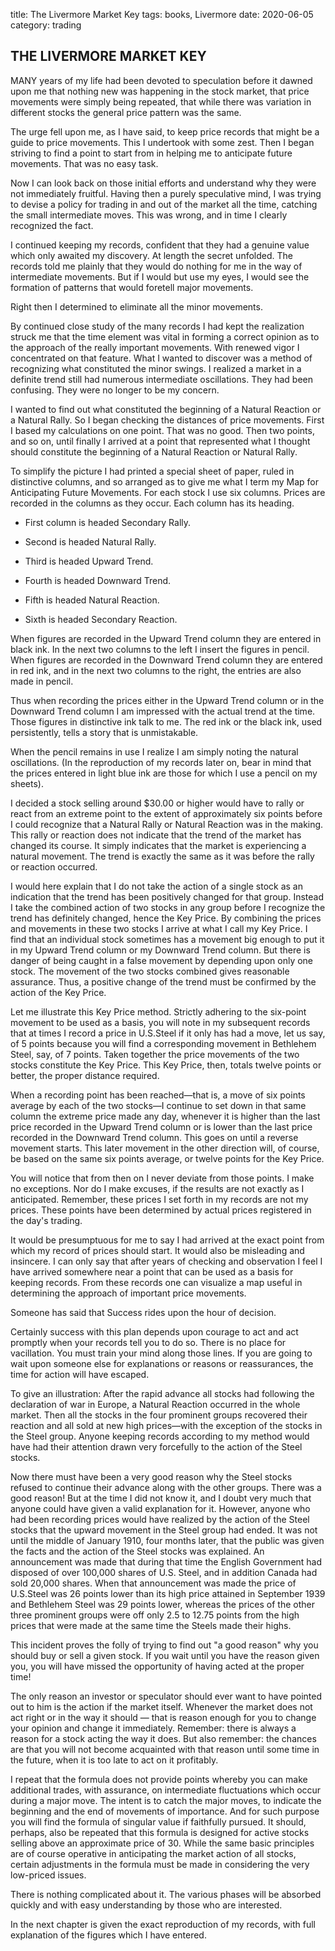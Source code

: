 title: The Livermore Market Key
tags: books, Livermore
date: 2020-06-05
category: trading


## THE LIVERMORE MARKET KEY

MANY years of my life had been devoted to speculation before it dawned upon me that nothing new was happening in the stock market, that price movements were simply being repeated, that while there was variation in different stocks the general price pattern was the same.

The urge fell upon me, as I have said, to keep price records that might be a guide to price movements. This I undertook with some zest. Then I began striving to find a point to start from in helping me to anticipate future movements. That was no easy task.

Now I can look back on those initial efforts and understand why they were not immediately fruitful. Having then a purely speculative mind, I was trying to devise a policy for trading in and out of the market all the time, catching the small intermediate moves. This was wrong, and in time I clearly recognized the fact.

I continued keeping my records, confident that they had a genuine value which only awaited my discovery. At length the secret unfolded. The records told me plainly that they would do nothing for me in the way of intermediate movements. But if I would but use my eyes, I would see the formation of patterns that would foretell major movements.  

Right then I determined to eliminate all the minor movements.

By continued close study of the many records I had kept the realization struck me that the time element was vital in forming a correct opinion as to the approach of the really important movements. With renewed vigor I concentrated on that feature. What I wanted to discover was a method of recognizing what constituted the minor swings. I realized a market in a definite trend still had numerous intermediate oscillations. They had been confusing. They were no longer to be my concern.



I wanted to find out what constituted the beginning of a Natural Reaction or a Natural Rally. So I began checking the distances of price movements. First I based my calculations on one point. That was no good. Then two points, and so on, until finally I arrived at a point that represented what I thought should constitute the beginning of a Natural Reaction or Natural Rally.



To simplify the picture I had printed a special sheet of paper, ruled in distinctive columns, and so arranged as to give me what I term my Map for Anticipating Future Movements. For each stock I use six columns. Prices are recorded in the columns as they occur. Each column has its heading.



* First column is headed Secondary Rally.

* Second is headed Natural Rally.

* Third is headed Upward Trend.

* Fourth is headed Downward Trend.

* Fifth is headed Natural Reaction.

* Sixth is headed Secondary Reaction.



When figures are recorded in the Upward Trend column they are entered in black ink. In the next two columns to the left I insert the figures in pencil. When figures are recorded in the Downward Trend column they are entered in red ink, and in the next two columns to the right, the entries are also made in pencil.



Thus when recording the prices either in the Upward Trend column or in the Downward Trend column I am impressed with the actual trend at the time. Those figures in distinctive ink talk to me. The red ink or the black ink, used persistently, tells a story that is unmistakable.



When the pencil remains in use I realize I am simply noting the natural oscillations. (In the reproduction of my records later on, bear in mind that the prices entered in light blue ink are those for which I use a pencil on my sheets).



I decided a stock selling around $30.00 or higher would have to rally or react from an extreme point to the extent of approximately six points before I could recognize that a Natural Rally or Natural Reaction was in the making. This rally or reaction does not indicate that the trend of the market has changed its course. It simply indicates that the market is experiencing a natural movement. The trend is exactly the same as it was before the rally or reaction occurred.



I would here explain that I do not take the action of a single stock as an indication that the trend has been positively changed for that group. Instead I take the combined action of two stocks in any group before I recognize the trend has definitely changed, hence the Key Price. By combining the prices and movements in these two stocks I arrive at what I call my Key Price. I find that an individual stock sometimes has a movement big enough to put it in my Upward Trend column or my Downward Trend column. But there is danger of being caught in a false movement by depending upon only one stock. The movement of the two stocks combined gives reasonable assurance. Thus, a positive change of the trend must be confirmed by the action of the Key Price.



Let me illustrate this Key Price method. Strictly adhering to the six-point movement to be used as a basis, you will note in my subsequent records that at times I record a price in U.S.Steel if it only has had a move, let us say, of 5 points because you will find a corresponding movement in Bethlehem Steel, say, of 7 points. Taken together the price movements of the two stocks constitute the Key Price. This Key Price, then, totals twelve points or better, the proper distance required.



When a recording point has been reached—that is, a move of six points average by each of the two stocks—I continue to set down in that same column the extreme price made any day, whenever it is higher than the last price recorded in the Upward Trend column or is lower than the last price recorded in the Downward Trend column. This goes on until a reverse movement starts. This later movement in the other direction will, of course, be based on the same six points average, or twelve points for the Key Price.

You will notice that from then on I never deviate from those points. I make no exceptions. Nor do I make excuses, if the results are not exactly as I anticipated. Remember, these prices I set forth in my records are not my prices. These points have been determined by actual prices registered in the day's trading.



It would be presumptuous for me to say I had arrived at the exact point from which my record of prices should start. It would also be misleading and insincere. I can only say that after years of checking and observation I feel I have arrived somewhere near a point that can be used as a basis for keeping records. From these records one can visualize a map useful in determining the approach of important price movements.



Someone has said that Success rides upon the hour of decision.

Certainly success with this plan depends upon courage to act and act promptly when your records tell you to do so. There is no place for vacillation. You must train your mind along those lines. If you are going to wait upon someone else for explanations or reasons or reassurances, the time for action will have escaped.



To give an illustration: After the rapid advance all stocks had following the declaration of war in Europe, a Natural Reaction occurred in the whole market. Then all the stocks in the four prominent groups recovered their reaction and all sold at new high prices—with the exception of the stocks in the Steel group. Anyone keeping records according to my method would have had their attention drawn very forcefully to the action of the Steel stocks. 



Now there must have been a very good reason why the Steel stocks refused to continue their advance along with the other groups. There was a good reason! But at the time I did not know it, and I doubt very much that anyone could have given a valid explanation for it. However, anyone who had been recording prices would have realized by the action of the Steel stocks that the upward movement in the Steel group had ended. It was not until the middle of January 1910, four months later, that the public was given the facts and the action of the Steel stocks was explained. An announcement was made that during that time the English Government had disposed of over 100,000 shares of U.S. Steel, and in addition Canada had sold 20,000 shares. When that announcement was made the price of U.S.Steel was 26 points lower than its high price attained in September 1939 and Bethlehem Steel was 29 points lower, whereas the prices of the other three prominent groups were off only 2.5 to 12.75 points from the high prices that were made at the same time the Steels made their highs. 



This incident proves the folly of trying to find out "a good reason" why you should buy or sell a given stock. If you wait until you have the reason given you, you will have missed the opportunity of having acted at the proper time! 



The only reason an investor or speculator should ever want to have pointed out to him is the action if the market itself. Whenever the market does not act right or in the way it should — that is reason enough for you to change your opinion and change it immediately. Remember: there is always a reason for a stock acting the way it does. But also remember: the chances are that you will not become acquainted with that reason until some time in the future, when it is too late to act on it profitably.



I repeat that the formula does not provide points whereby you can make additional trades, with assurance, on intermediate fluctuations which occur during a major move. The intent is to catch the major moves, to indicate the beginning and the end of movements of importance. And for such purpose you will find the formula of singular value if faithfully pursued. It should, perhaps, also be repeated that this formula is designed for active stocks selling above an approximate price of 30. While the same basic principles are of course operative in anticipating the market action of all stocks, certain adjustments in the formula must be made in considering the very low-priced issues.



There is nothing complicated about it. The various phases will be absorbed quickly and with easy understanding by those who are interested.



In the next chapter is given the exact reproduction of my records, with full explanation of the figures which I have entered.




